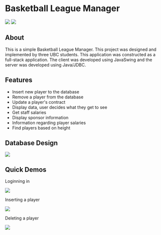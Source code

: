 # Basketball League Manager

![](https://i.ibb.co/tCMjsQ0/Screen-Shot-2024-01-13-at-2-43-37-PM.png)
![](https://i.ibb.co/6NZj4t3/Screen-Shot-2024-01-13-at-2-44-09-PM.png)

## About

This is a simple Basketball League Manager. This project was designed and implemented by three UBC students.
This application was constructed as a full-stack application. The client was developed using JavaSwing and the server 
was developed using Java/JDBC. 

## Features

- Insert new player to the database
- Remove a player from the database
- Update a player's contract
- Display data, user decides what they get to see
- Get staff salaries
- Display sponsor information
- Information regarding player salaries
- Find players based on height

## Database Design

![](https://i.ibb.co/tmGss39/Screen-Shot-2024-01-13-at-3-14-18-PM.png)

## Quick Demos

Loginning in 

![](https://media0.giphy.com/media/v1.Y2lkPTc5MGI3NjExYzJsb2dwendtbDBoN3AyZzVtZ3N2ZmVpYXQ2ODU0MTYzZXJzazhiOCZlcD12MV9pbnRlcm5hbF9naWZfYnlfaWQmY3Q9Zw/NUDjq106NVthrWvOFq/giphy.gif)

Inserting a player

![](https://media3.giphy.com/media/v1.Y2lkPTc5MGI3NjExeTQyeW03M3M0eDVkcXAzNTNleXI0MXQ3d2NvZ25tc3o0cHBic2loZSZlcD12MV9pbnRlcm5hbF9naWZfYnlfaWQmY3Q9Zw/X3cTdQ0M7bgeeM1D26/giphy.gif)

Deleting a player

![](https://media0.giphy.com/media/v1.Y2lkPTc5MGI3NjExaGFsdXFtZ2NwZ2Y5YWV6anp5dGVlcGI5MmZsZ211MzNqdDJ4M2tuaCZlcD12MV9pbnRlcm5hbF9naWZfYnlfaWQmY3Q9Zw/GzCPkTDPdLBAVrVj8v/giphy.gif)
